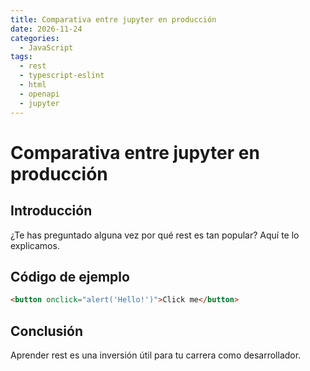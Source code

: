 ```yaml
---
title: Comparativa entre jupyter en producción
date: 2026-11-24
categories:
  - JavaScript
tags:
  - rest
  - typescript-eslint
  - html
  - openapi
  - jupyter
---
```


# Comparativa entre jupyter en producción

## Introducción

¿Te has preguntado alguna vez por qué rest es tan popular? Aquí te lo explicamos.

## Código de ejemplo

```html
<button onclick="alert('Hello!')">Click me</button>
```

## Conclusión

Aprender rest es una inversión útil para tu carrera como desarrollador.